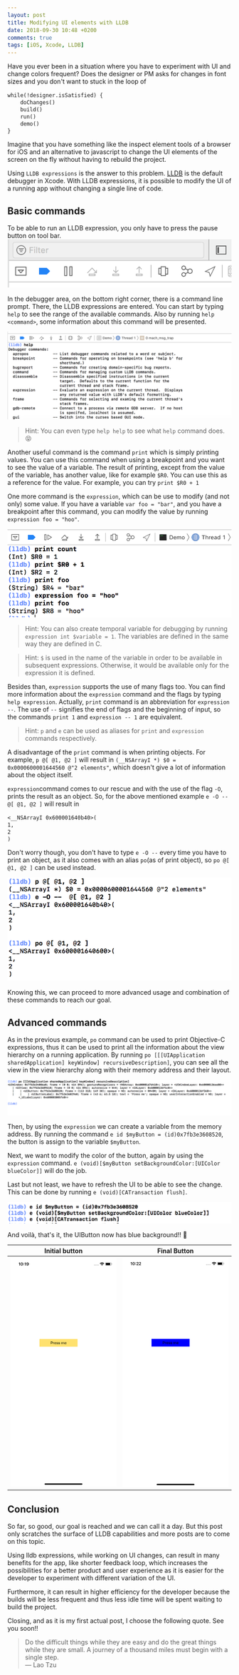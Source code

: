```yaml
---
layout: post
title: Modifying UI elements with LLDB
date: 2018-09-30 10:48 +0200
comments: true
tags: [iOS, Xcode, LLDB]
---
```


Have you ever been in a situation where you have to experiment with UI and change colors frequent? 
Does the designer or PM asks for changes in font sizes and you don't want to stuck in the loop of
```
while(!designer.isSatisfied) {
    doChanges()
    build()
    run()
    demo()
} 
```
Imagine that you have something like the inspect element tools of a browser for iOS and 
an alternative to javascript to change the UI elements of the screen on the fly without having to rebuild the project.

Using `LLDB expressions` is the answer to this problem. [LLDB](http://lldb.llvm.org/) is the default debugger in Xcode.
With LLDB expressions, it is possible to modify the UI of a running app without changing a single line of code.


## Basic commands 

To be able to run an LLDB expression, you only have to press the pause button on tool bar. 
![Pause button screenshot](/assets/lldb/pause_button.png)

In the debugger area, on the bottom right corner, there is a command line prompt.
There, the LLDB expressions are entered. You can start by typing `help` to see the range of the available commands. Also by running `help <command>`, some information about this command will be presented.

![Help Command screenshot](/assets/lldb/help_command.png)


> Hint: You can even type `help help` to see what `help` command does. :stuck_out_tongue_closed_eyes:

Another useful command is the command `print` which is simply printing values.
You can use this command when using a breakpoint and you want to see the value of a variable. The result of printing, except from the value of the variable, has another value, like for example `$R0`. You can use this as a reference for the value. For example, you can try `print $R0 + 1`

One more command is the `expression`, which can be use to modify (and not only) some value.
If you have a variable `var foo = "bar"`, and you have a breakpoint after this command, you can modify the value by running `expression foo = "hoo"`.

![Print and Expression Command screenshot](/assets/lldb/print_command.png)

> Hint: You can also create temporal variable for debugging by running `expression int $variable = 1`. The variables are defined in the same way they are defined in C. 

> Hint: `$` is used in the name of the variable in order to be available in subsequent expressions. Otherwise, it would be available only for the expression it is defined.

Besides than, `expression` supports the use of many flags too. You can find more information about the `expression` command and the flags by typing `help expression`. Actually, `print` command is an abbreviation for `expression --`. The use of `--` signifies the end of flags and the beginning of input, so the commands `print 1` and `expression -- 1` are equivalent.

> Hint: `p` and `e` can be used as aliases for `print` and `expression` commands respectively.

A disadvantage of the `print` command is when printing objects. For example, `p @[ @1, @2 ]` will result in `(__NSArrayI *) $0 = 0x0000600001644560 @"2 elements"`, which doesn't give a lot of information about the object itself.

`expression`command comes to our rescue and with the use of the flag `-O`, prints the result as an object. So, for the above mentioned example `e -O --  @[ @1, @2 ]` will result in 
```
<__NSArrayI 0x600001640b40>(
1,
2
)
```

Don't worry though, you don't have to type `e -O --` every time you have to print an object, as it also comes with an alias `po`(as of print object), so `po @[ @1, @2 ]` can be used instead.

![Printing objects screenshot](/assets/lldb/printing_objects.png)

Knowing this, we can proceed to more advanced usage and combination of these commands to reach our goal.

## Advanced commands

As in the previous example, `po` command can be used to print Objective-C expressions, thus it can be used to print all the information about the view hierarchy on a running application. 
By running `po [[[UIApplication sharedApplication] keyWindow] recursiveDescription]`, you can see all the view in the view hierarchy along with their memory address and their layout.

![Printing view hierarchy screenshot](/assets/lldb/view_hierarchy.png)

Then, by using the `expression` we can create a variable from the memory address. By running the command  `e id $myButton = (id)0x7fb3e3608520`, the button is assign to the variable `$myButton`.

Next, we want to modify the color of the button, again by using the `expression` command. `e (void)[$myButton setBackgroundColor:[UIColor blueColor]]` will do the job. 

Last but not least, we have to refresh the UI to be able to see the change. This can be done by running `e (void)[CATransaction flush]`. 

![Changing button background commands screenshot](/assets/lldb/changing_button_background_commands.png)

And voilà, that's it, the UIButton now has blue background!! :tada:


Initial button             |  Final Button
:-------------------------:|:-------------------------:
![Initial button screenshot](/assets/lldb/initial_button.png)  |  ![Final button screenshot](/assets/lldb/final_button.png)


## Conclusion

So far, so good, our goal is reached and we can call it a day. But this post only scratches the surface of LLDB capabilities and more posts are to come on this topic.

Using lldb expressions, while working on UI changes, can result in many benefits for the app, like shorter feedback loop, which increases the possibilities for a better product and user experience as it is easier for the developer to experiment with different variation of the UI.

Furthermore, it can result in higher efficiency for the developer because the builds will be less frequent and thus less idle time will be spent waiting to build the project.

Closing, and as it is my first actual post, I choose the following quote. See you soon!!

> Do the difficult things while they are easy and do the great things while they are small. A journey of a thousand miles must begin with a single step. <br>
> — Lao Tzu